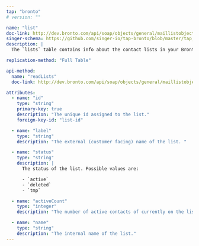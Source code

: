 ```yaml
---
tap: "bronto"
# version: ""

name: "list"
doc-link: http://dev.bronto.com/api/soap/objects/general/maillistobject/
singer-schema: https://github.com/singer-io/tap-bronto/blob/master/tap_bronto/endpoints/list.py#L16
description: |
  The `lists` table contains info about the contact lists in your Bronto account. 

replication-method: "Full Table"

api-method:
  name: "readLists"
  doc-link: http://dev.bronto.com/api/soap/objects/general/maillistobject/

attributes:
  - name: "id"
    type: "string"
    primary-key: true
    description: "The unique id assigned to the list."
    foreign-key-id: "list-id"

  - name: "label"
    type: "string"
    description: "The external (customer facing) name of the list. "

  - name: "status"
    type: "string"
    description: |
      The status of the list. Possible values are:

      - `active`
      - `deleted`
      - `tmp`

  - name: "activeCount"
    type: "integer"
    description: "The number of active contacts of currently on the list."

  - name: "name"
    type: "string"
    description: "The internal name of the list."
---
```

